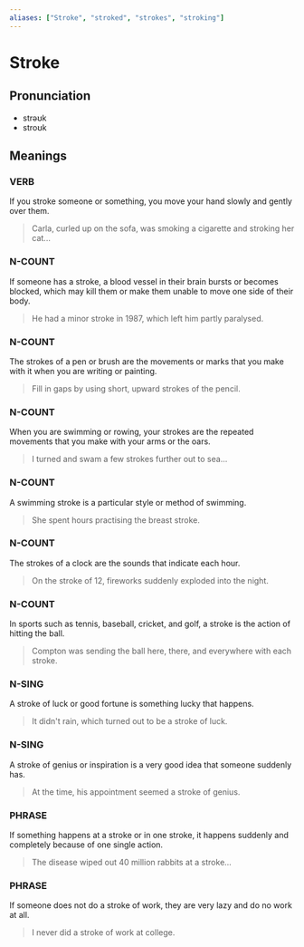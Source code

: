 ```yaml
---
aliases: ["Stroke", "stroked", "strokes", "stroking"]
---
```


# Stroke

## Pronunciation

- strəʊk
- stroʊk

## Meanings

### VERB

If you stroke someone or something, you move your hand slowly and gently over them.  

> Carla, curled up on the sofa, was smoking a cigarette and stroking her cat...

### N-COUNT

If someone has a stroke, a blood vessel in their brain bursts or becomes blocked, which may kill them or make them unable to move one side of their body.  

> He had a minor stroke in 1987, which left him partly paralysed.

### N-COUNT

The strokes of a pen or brush are the movements or marks that you make with it when you are writing or painting.  

> Fill in gaps by using short, upward strokes of the pencil.

### N-COUNT

When you are swimming or rowing, your strokes are the repeated movements that you make with your arms or the oars.  

> I turned and swam a few strokes further out to sea...

### N-COUNT

A swimming stroke is a particular style or method of swimming.  

> She spent hours practising the breast stroke.

### N-COUNT

The strokes of a clock are the sounds that indicate each hour.  

> On the stroke of 12, fireworks suddenly exploded into the night.

### N-COUNT

In sports such as tennis, baseball, cricket, and golf, a stroke is the action of hitting the ball.  

> Compton was sending the ball here, there, and everywhere with each stroke.

### N-SING

A stroke of luck or good fortune is something lucky that happens.  

> It didn't rain, which turned out to be a stroke of luck.

### N-SING

A stroke of genius or inspiration is a very good idea that someone suddenly has.  

> At the time, his appointment seemed a stroke of genius.

### PHRASE

If something happens at a stroke or in one stroke, it happens suddenly and completely because of one single action.  

> The disease wiped out 40 million rabbits at a stroke...

### PHRASE

If someone does not do a stroke of work, they are very lazy and do no work at all.  

> I never did a stroke of work at college.



## 


